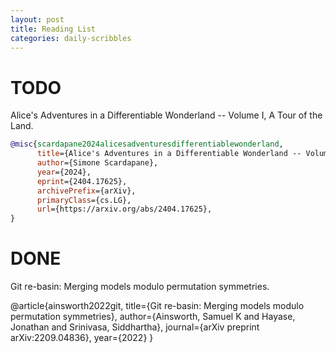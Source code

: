 ```yaml
---
layout: post
title: Reading List
categories: daily-scribbles
---
```


# TODO

Alice's Adventures in a Differentiable Wonderland -- Volume I, A Tour of the Land. 

```bib
@misc{scardapane2024alicesadventuresdifferentiablewonderland,
      title={Alice's Adventures in a Differentiable Wonderland -- Volume I, A Tour of the Land}, 
      author={Simone Scardapane},
      year={2024},
      eprint={2404.17625},
      archivePrefix={arXiv},
      primaryClass={cs.LG},
      url={https://arxiv.org/abs/2404.17625}, 
}
```

# DONE

Git re-basin: Merging models modulo permutation symmetries.

@article{ainsworth2022git,
  title={Git re-basin: Merging models modulo permutation symmetries},
  author={Ainsworth, Samuel K and Hayase, Jonathan and Srinivasa, Siddhartha},
  journal={arXiv preprint arXiv:2209.04836},
  year={2022}
}